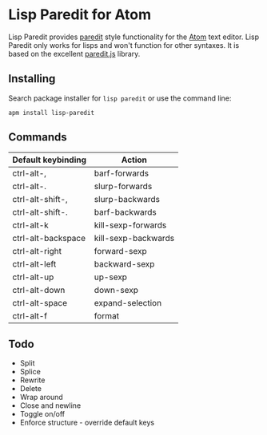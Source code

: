 # Lisp Paredit for Atom

Lisp Paredit provides [paredit](http://danmidwood.com/content/2014/11/21/animated-paredit.html) style
functionality for the [Atom](http://atom.io) text editor.
Lisp Paredit only works for lisps and won't function for other syntaxes. It is
based on the excellent [paredit.js](http://robert.kra.hn/projects/paredit-js) library.

## Installing
Search package installer for `lisp paredit` or use the command line:

`apm install lisp-paredit`

## Commands
Default keybinding | Action
------------------ | --------
ctrl-alt-,         | barf-forwards
ctrl-alt-.         | slurp-forwards
ctrl-alt-shift-,   | slurp-backwards
ctrl-alt-shift-.   | barf-backwards
ctrl-alt-k         | kill-sexp-forwards
ctrl-alt-backspace | kill-sexp-backwards
ctrl-alt-right     | forward-sexp
ctrl-alt-left      | backward-sexp
ctrl-alt-up        | up-sexp
ctrl-alt-down      | down-sexp
ctrl-alt-space     | expand-selection
ctrl-alt-f         | format

## Todo
 - Split
 - Splice
 - Rewrite
 - Delete
 - Wrap around
 - Close and newline
 - Toggle on/off
 - Enforce structure - override default keys

